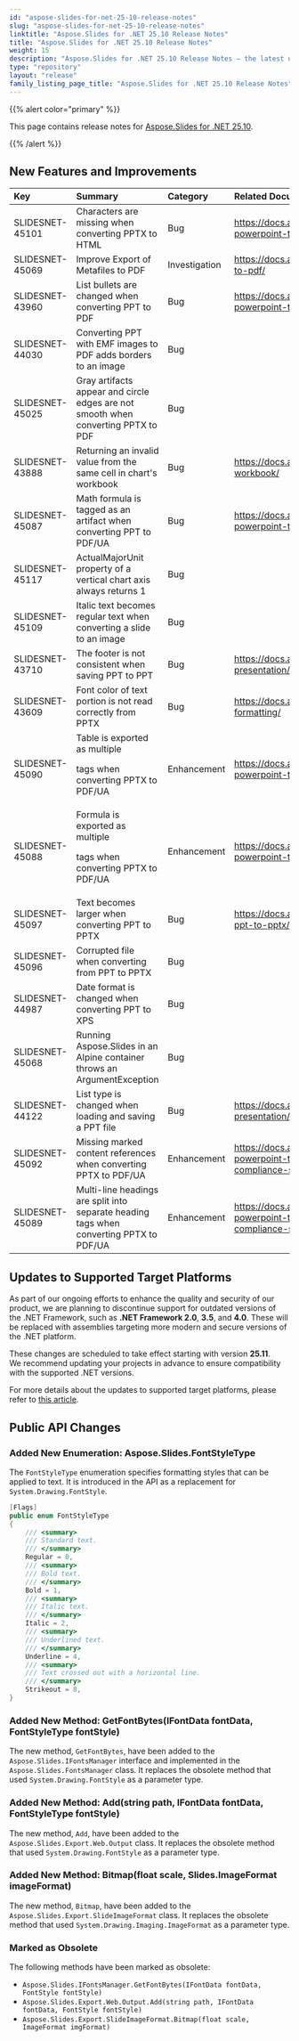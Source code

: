 ```yaml
---
id: "aspose-slides-for-net-25-10-release-notes"
slug: "aspose-slides-for-net-25-10-release-notes"
linktitle: "Aspose.Slides for .NET 25.10 Release Notes"
title: "Aspose.Slides for .NET 25.10 Release Notes"
weight: 15
description: "Aspose.Slides for .NET 25.10 Release Notes – the latest updates and fixes."
type: "repository"
layout: "release"
family_listing_page_title: "Aspose.Slides for .NET 25.10 Release Notes"
---
```


{{% alert color="primary" %}}

This page contains release notes for [Aspose.Slides for .NET 25.10](https://www.nuget.org/packages/Aspose.Slides.NET/).

{{% /alert %}}

## New Features and Improvements
|**Key**|**Summary**|**Category**|**Related Documentation**|
| :- | :- | :- | :- |
|SLIDESNET-45101|Characters are missing when converting PPTX to HTML|Bug|<https://docs.aspose.com/slides/net/convert-powerpoint-to-html/>|
|SLIDESNET-45069|Improve Export of Metafiles to PDF|Investigation|<https://docs.aspose.com/slides/net/conversion-to-pdf/>|
|SLIDESNET-43960|List bullets are changed when converting PPT to PDF|Bug|<https://docs.aspose.com/slides/net/convert-powerpoint-to-pdf/>|
|SLIDESNET-44030|Converting PPT with EMF images to PDF adds borders to an image|Bug||
|SLIDESNET-45025|Gray artifacts appear and circle edges are not smooth when converting PPTX to PDF|Bug||
|SLIDESNET-43888|Returning an invalid value from the same cell in chart's workbook|Bug|<https://docs.aspose.com/slides/net/chart-workbook/>|
|SLIDESNET-45087|Math formula is tagged as an artifact when converting PPT to PDF/UA|Bug|<https://docs.aspose.com/slides/net/convert-powerpoint-to-pdf/>|
|SLIDESNET-45117|ActualMajorUnit property of a vertical chart axis always returns 1|Bug||
|SLIDESNET-45109|Italic text becomes regular text when converting a slide to an image|Bug||
|SLIDESNET-43710|The footer is not consistent when saving PPT to PPT|Bug|<https://docs.aspose.com/slides/net/save-presentation/>|
|SLIDESNET-43609|Font color of text portion is not read correctly from PPTX|Bug|<https://docs.aspose.com/slides/net/text-formatting/>|
|SLIDESNET-45090|Table is exported as multiple <P> tags when converting PPTX to PDF/UA|Enhancement|<https://docs.aspose.com/slides/net/convert-powerpoint-to-pdf/>|
|SLIDESNET-45088|Formula is exported as multiple <P> tags when converting PPTX to PDF/UA|Enhancement|<https://docs.aspose.com/slides/net/convert-powerpoint-to-pdf/>|
|SLIDESNET-45097|Text becomes larger when converting PPT to PPTX|Bug|<https://docs.aspose.com/slides/net/convert-ppt-to-pptx/>|
|SLIDESNET-45096|Corrupted file when converting from PPT to PPTX|Bug||
|SLIDESNET-44987|Date format is changed when converting PPT to XPS|Bug||
|SLIDESNET-45068|Running Aspose.Slides in an Alpine container throws an ArgumentException|Bug||
|SLIDESNET-44122|List type is changed when loading and saving a PPT file|Bug|<https://docs.aspose.com/slides/net/save-presentation/>|
|SLIDESNET-45092|Missing marked content references when converting PPTX to PDF/UA|Enhancement|<https://docs.aspose.com/slides/net/convert-powerpoint-to-pdf/#accessibility-and-compliance-standards-for-pdf>|
|SLIDESNET-45089|Multi-line headings are split into separate heading tags when converting PPTX to PDF/UA|Enhancement|<https://docs.aspose.com/slides/net/convert-powerpoint-to-pdf/#accessibility-and-compliance-standards-for-pdf>|



## Updates to Supported Target Platforms

As part of our ongoing efforts to enhance the quality and security of our product, we are planning to discontinue support for outdated versions of the .NET Framework, such as **.NET Framework 2.0**, **3.5**, and **4.0**. These will be replaced with assemblies targeting more modern and secure versions of the .NET platform.  

These changes are scheduled to take effect starting with version **25.11**.  
We recommend updating your projects in advance to ensure compatibility with the supported .NET versions.  
  
For more details about the updates to supported target platforms, please refer to [this article](https://docs.aspose.com/slides/net/net2-obsolete/).  

## Public API Changes

### Added New Enumeration: Aspose.Slides.FontStyleType

The `FontStyleType` enumeration specifies formatting styles that can be applied to text. 
It is introduced in the API as a replacement for `System.Drawing.FontStyle`.

```csharp
[Flags]
public enum FontStyleType
{
    /// <summary>
    /// Standard text.
    /// </summary>
    Regular = 0,
    /// <summary>
    /// Bold text.
    /// </summary>
    Bold = 1,
    /// <summary>
    /// Italic text.
    /// </summary>
    Italic = 2,
    /// <summary>
    /// Underlined text.
    /// </summary>
    Underline = 4,
    /// <summary>
    /// Text crossed out with a horizontal line.
    /// </summary>
    Strikeout = 8,
}
```

### Added New Method: GetFontBytes(IFontData fontData, FontStyleType fontStyle)
The new method, `GetFontBytes`, have been added to the `Aspose.Slides.IFontsManager` interface and implemented in the `Aspose.Slides.FontsManager` class. 
It replaces the obsolete method that used `System.Drawing.FontStyle` as a parameter type.

### Added New Method: Add(string path, IFontData fontData, FontStyleType fontStyle)
The new method, `Add`, have been added to the `Aspose.Slides.Export.Web.Output` class. 
It replaces the obsolete method that used `System.Drawing.FontStyle` as a parameter type.

### Added New Method: Bitmap(float scale, Slides.ImageFormat imageFormat)
The new method, `Bitmap`, have been added to the `Aspose.Slides.Export.SlideImageFormat` class. 
It replaces the obsolete method that used `System.Drawing.Imaging.ImageFormat` as a parameter type.

### Marked as Obsolete
The following methods have been marked as obsolete:

- `Aspose.Slides.IFontsManager.GetFontBytes(IFontData fontData, FontStyle fontStyle)`
- `Aspose.Slides.Export.Web.Output.Add(string path, IFontData fontData, FontStyle fontStyle)`
- `Aspose.Slides.Export.SlideImageFormat.Bitmap(float scale, ImageFormat imgFormat)`
